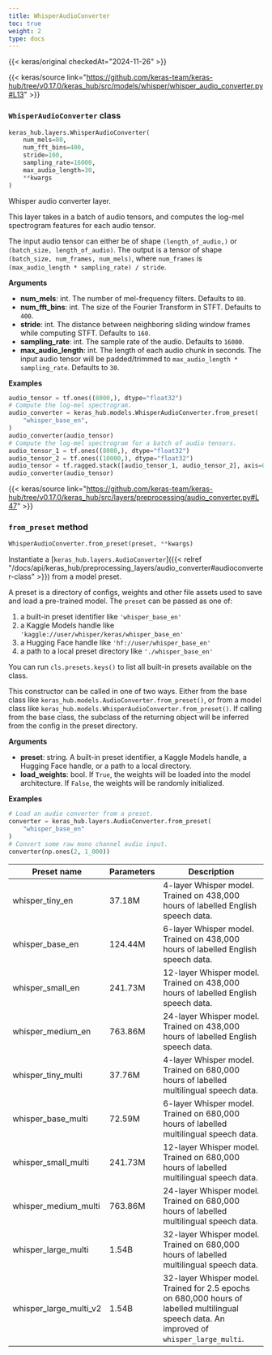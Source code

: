```yaml
---
title: WhisperAudioConverter
toc: true
weight: 2
type: docs
---
```


{{< keras/original checkedAt="2024-11-26" >}}

{{< keras/source link="https://github.com/keras-team/keras-hub/tree/v0.17.0/keras_hub/src/models/whisper/whisper_audio_converter.py#L13" >}}

### `WhisperAudioConverter` class

```python
keras_hub.layers.WhisperAudioConverter(
    num_mels=80,
    num_fft_bins=400,
    stride=160,
    sampling_rate=16000,
    max_audio_length=30,
    **kwargs
)
```

Whisper audio converter layer.

This layer takes in a batch of audio tensors, and computes the log-mel
spectrogram features for each audio tensor.

The input audio tensor can either be of shape `(length_of_audio,)` or
`(batch_size, length_of_audio)`. The output is a tensor of shape
`(batch_size, num_frames, num_mels)`, where `num_frames` is
`(max_audio_length * sampling_rate) / stride`.

**Arguments**

- **num_mels**: int. The number of mel-frequency filters. Defaults to `80`.
- **num_fft_bins**: int. The size of the Fourier Transform in STFT.
  Defaults to `400`.
- **stride**: int. The distance between neighboring
  sliding window frames while computing STFT.
  Defaults to `160`.
- **sampling_rate**: int. The sample rate of the audio. Defaults to `16000`.
- **max_audio_length**: int. The length of each audio chunk in
  seconds. The input audio tensor will be padded/trimmed to
  `max_audio_length * sampling_rate`. Defaults to `30`.

**Examples**

```python
audio_tensor = tf.ones((8000,), dtype="float32")
# Compute the log-mel spectrogram.
audio_converter = keras_hub.models.WhisperAudioConverter.from_preset(
    "whisper_base_en",
)
audio_converter(audio_tensor)
# Compute the log-mel spectrogram for a batch of audio tensors.
audio_tensor_1 = tf.ones((8000,), dtype="float32")
audio_tensor_2 = tf.ones((10000,), dtype="float32")
audio_tensor = tf.ragged.stack([audio_tensor_1, audio_tensor_2], axis=0)
audio_converter(audio_tensor)
```

{{< keras/source link="https://github.com/keras-team/keras-hub/tree/v0.17.0/keras_hub/src/layers/preprocessing/audio_converter.py#L47" >}}

### `from_preset` method

```python
WhisperAudioConverter.from_preset(preset, **kwargs)
```

Instantiate a [`keras_hub.layers.AudioConverter`]({{< relref "/docs/api/keras_hub/preprocessing_layers/audio_converter#audioconverter-class" >}}) from a model preset.

A preset is a directory of configs, weights and other file assets used
to save and load a pre-trained model. The `preset` can be passed as
one of:

1. a built-in preset identifier like `'whisper_base_en'`
2. a Kaggle Models handle like
   `'kaggle://user/whisper/keras/whisper_base_en'`
3. a Hugging Face handle like `'hf://user/whisper_base_en'`
4. a path to a local preset directory like `'./whisper_base_en'`

You can run `cls.presets.keys()` to list all built-in presets available
on the class.

This constructor can be called in one of two ways. Either from the base
class like `keras_hub.models.AudioConverter.from_preset()`, or from a
model class like `keras_hub.models.WhisperAudioConverter.from_preset()`.
If calling from the base class, the subclass of the returning object
will be inferred from the config in the preset directory.

**Arguments**

- **preset**: string. A built-in preset identifier, a Kaggle Models
  handle, a Hugging Face handle, or a path to a local directory.
- **load_weights**: bool. If `True`, the weights will be loaded into the
  model architecture. If `False`, the weights will be randomly
  initialized.

**Examples**

```python
# Load an audio converter from a preset.
converter = keras_hub.layers.AudioConverter.from_preset(
    "whisper_base_en"
)
# Convert some raw mono channel audio input.
converter(np.ones(2, 1_000))
```

| Preset name            | Parameters | Description                                                                                                                                 |
| ---------------------- | ---------- | ------------------------------------------------------------------------------------------------------------------------------------------- |
| whisper_tiny_en        | 37.18M     | 4-layer Whisper model. Trained on 438,000 hours of labelled English speech data.                                                            |
| whisper_base_en        | 124.44M    | 6-layer Whisper model. Trained on 438,000 hours of labelled English speech data.                                                            |
| whisper_small_en       | 241.73M    | 12-layer Whisper model. Trained on 438,000 hours of labelled English speech data.                                                           |
| whisper_medium_en      | 763.86M    | 24-layer Whisper model. Trained on 438,000 hours of labelled English speech data.                                                           |
| whisper_tiny_multi     | 37.76M     | 4-layer Whisper model. Trained on 680,000 hours of labelled multilingual speech data.                                                       |
| whisper_base_multi     | 72.59M     | 6-layer Whisper model. Trained on 680,000 hours of labelled multilingual speech data.                                                       |
| whisper_small_multi    | 241.73M    | 12-layer Whisper model. Trained on 680,000 hours of labelled multilingual speech data.                                                      |
| whisper_medium_multi   | 763.86M    | 24-layer Whisper model. Trained on 680,000 hours of labelled multilingual speech data.                                                      |
| whisper_large_multi    | 1.54B      | 32-layer Whisper model. Trained on 680,000 hours of labelled multilingual speech data.                                                      |
| whisper_large_multi_v2 | 1.54B      | 32-layer Whisper model. Trained for 2.5 epochs on 680,000 hours of labelled multilingual speech data. An improved of `whisper_large_multi`. |
